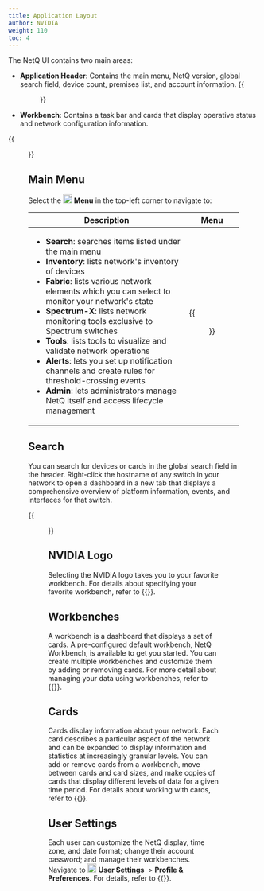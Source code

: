 ```yaml
---
title: Application Layout
author: NVIDIA
weight: 110
toc: 4
---
```

The NetQ UI contains two main areas:

- **Application Header**: Contains the main menu, NetQ version, global search field, device count, premises list, and account information.
{{<figure src="/images/netq/header-layout-411.png" alt="" width="1300">}}


- **Workbench**: Contains a task bar and cards that display operative status and network configuration information.

{{<figure src="/images/netq/workbench-full-411.png" alt="workbench displaying task bar and dashboard" width="1200">}}

## Main Menu

Select the <img src="https://icons.cumulusnetworks.com/01-Interface-Essential/03-Menu/navigation-menu.svg" height="18" width="18"/> **Menu** in the top-left corner to navigate to:

| Description | Menu |
| ------ | ---- |
| <ul><li><strong>Search</strong>: searches items listed under the main menu</li><li><strong>Inventory</strong>: lists network's inventory of devices </li><li><strong>Fabric</strong>: lists various network elements which you can select to monitor your network's state </li><li><strong>Spectrum-X</strong>: lists network monitoring tools exclusive to Spectrum switches </li><li><strong>Tools</strong>: lists tools to visualize and validate network operations</li><li><strong>Alerts</strong>: lets you set up notification channels and create rules for threshold-crossing events</li><li><strong>Admin</strong>: lets administrators manage NetQ itself and access lifecycle management</li></ul> | {{<figure src="/images/netq/sidebar-menu-411.png" alt="" width="300">}} |
## Search

You can search for devices or cards in the global search field in the header. Right-click the hostname of any switch in your network to open a dashboard in a new tab that displays a comprehensive overview of platform information, events, and interfaces for that switch.

{{<figure src="/images/netq/global-search-exit-411.png" alt="" width="350">}}

## NVIDIA Logo

Selecting the NVIDIA logo takes you to your favorite workbench. For details about specifying your favorite workbench, refer to {{<link title="Set User Preferences">}}.

## Workbenches

A workbench is a dashboard that displays a set of cards. A pre-configured default workbench, NetQ Workbench, is available to get you started. You can create multiple workbenches and customize them by adding or removing cards. For more detail about managing your data using workbenches, refer to {{<link title="Focus Your Monitoring Using Workbenches">}}.

## Cards

Cards display information about your network. Each card describes a particular aspect of the network and can be expanded to display information and statistics at increasingly granular levels. You can add or remove cards from a workbench, move between cards and card sizes, and make copies of cards that display different levels of data for a given time period. For details about working with cards, refer to {{<link url="Access-Data-with-Cards">}}.

## User Settings

Each user can customize the NetQ display, time zone, and date format; change their account password; and manage their workbenches. Navigate to <img src="https://icons.cumulusnetworks.com/17-Users/19-Natural-Close%20Up-Single%20User-Man/single-man-circle.svg" height="18" width="18"/> **User Settings** &nbsp;<span aria-label="and then">> **Profile & Preferences**. For details, refer to {{<link title="Set User Preferences">}}.
